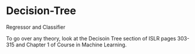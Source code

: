 # Decision-Tree
Regressor and Classifier 

To go over any theory, look at the Decisoin Tree section of ISLR pages 303-315 and Chapter 1 of Course in Machine Learning. 



